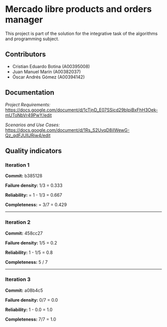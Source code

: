# Mercado libre products and orders manager

This project is part of the solution for the integrative task of the algorithms
and programming subject.

## __Contributors__

- Cristian Eduardo Botina (A00395008)
- Juan Manuel Marín (A00382037)
- Óscar Andrés Gómez (A00394142)

## Documentation

_*Project Requirements:*_ https://docs.google.com/document/d/1cTjnD_E07SSicd29bIpiBxFhH3Oek-mUToNbVr49PwY/edit

_*Scenarios and Use Cases:*_ https://docs.google.com/document/d/1Rs_S2UvqD8iIWewG-Qz_qdFJUIlJRiw4/edit

## Quality indicators


### Iteration 1

__Commit:__ b385128

__Failure density:__ 1/3 = 0.333

__Reliability:__ = 1 - 1/3 = 0.667

__Completeness:__ = 3/7 = 0.429

---

### __Iteration 2__

__Commit:__ 458cc27

__Failure density:__ 1/5 = 0.2

__Reliability:__ 1 - 1/5 = 0.8

__Completeness:__ 5 / 7

---

### __Iteration 3__

__Commit:__ a08b4c5

__Failure density:__ 0/7 = 0.0

__Reliability:__ 1 - 0.0 =  1.0

__Completeness:__ 7/7 = 1.0


